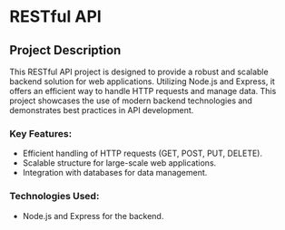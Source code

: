 # RESTful API

## Project Description
This RESTful API project is designed to provide a robust and scalable backend solution for web applications. Utilizing Node.js and Express, it offers an efficient way to handle HTTP requests and manage data. This project showcases the use of modern backend technologies and demonstrates best practices in API development.

### Key Features:
- Efficient handling of HTTP requests (GET, POST, PUT, DELETE).
- Scalable structure for large-scale web applications.
- Integration with databases for data management.

### Technologies Used:
- Node.js and Express for the backend.